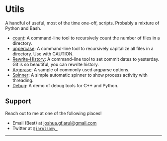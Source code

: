 # Utils

A handful of useful, most of the time one-off, scripts.
Probably a mixture of Python and Bash.

-   [count](Count/count.py): A command-line tool to recursively count the number of files in a directory.
-   [uppercase](Uppercase/uppercase.py): A command-line tool to recursively capitalize all files in a directory. Use with CAUTION.
-   [Rewrite-History](Rewrite-history/rewrite.sh): A command-line tool to set commit dates to yesterday. Git is so beautiful, you can rewrite history.
-   [Argprase](Argparse/argparse.py): A sample of commonly used argparse options.
-   [Spinner](Spinner/spinner.py): A simple automatic spinner to show process activity with threading.
-   [Debug](Debug/debug.py): A demo of debug tools for C++ and Python.

## Support

Reach out to me at one of the following places!

-   Email (Best) at joshua.gf.arul@gmail.com
-   Twitter at <a href="http://twitter.com/jarulsamy_" target="_blank">`@jarulsamy_`</a>

* * *
